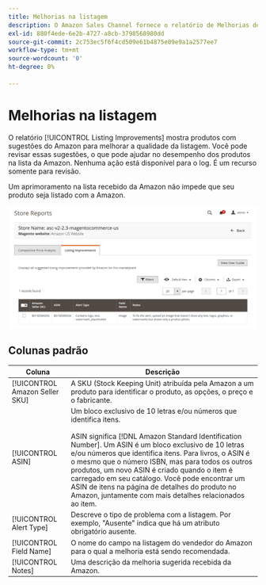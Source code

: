 ```yaml
---
title: Melhorias na listagem
description: O Amazon Sales Channel fornece o relatório de Melhorias de listagem para fornecer sugestões para aprimoramentos de qualidade da listagem do Amazon.
exl-id: 880f4ede-6e2b-4727-a8cb-3798568980dd
source-git-commit: 2c753ec5f6f4cd509e61b4875e09e9a1a2577ee7
workflow-type: tm+mt
source-wordcount: '0'
ht-degree: 0%

---
```


# Melhorias na listagem

O relatório [!UICONTROL Listing Improvements] mostra produtos com sugestões do Amazon para melhorar a qualidade da listagem. Você pode revisar essas sugestões, o que pode ajudar no desempenho dos produtos na lista da Amazon. Nenhuma ação está disponível para o log. É um recurso somente para revisão.

Um aprimoramento na lista recebido da Amazon não impede que seu produto seja listado com a Amazon.

![Melhorias na listagem](assets/amazon-listing-improvements.png)

## Colunas padrão

| Coluna | Descrição |
|--- |--- |
| [!UICONTROL Amazon Seller SKU] | A SKU (Stock Keeping Unit) atribuída pela Amazon a um produto para identificar o produto, as opções, o preço e o fabricante. |
| [!UICONTROL ASIN] | Um bloco exclusivo de 10 letras e/ou números que identifica itens.<br><br>ASIN significa  [!DNL Amazon Standard Identification Number]. Um ASIN é um bloco exclusivo de 10 letras e/ou números que identifica itens. Para livros, o ASIN é o mesmo que o número ISBN, mas para todos os outros produtos, um novo ASIN é criado quando o item é carregado em seu catálogo. Você pode encontrar um ASIN de itens na página de detalhes do produto no Amazon, juntamente com mais detalhes relacionados ao item. |
| [!UICONTROL Alert Type] | Descreve o tipo de problema com a listagem. Por exemplo, &quot;Ausente&quot; indica que há um atributo obrigatório ausente. |
| [!UICONTROL Field Name] | O nome do campo na listagem do vendedor do Amazon para o qual a melhoria está sendo recomendada. |
| [!UICONTROL Notes] | Uma descrição da melhoria sugerida recebida da Amazon. |
